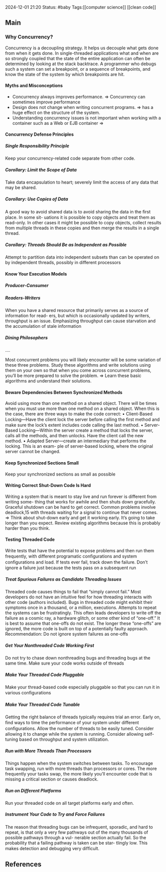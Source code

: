 2024-12-01 21:20
Status: #baby
Tags:[[computer science]] [[clean code]]
## Main

### Why Concurrency?
Concurrency is a decoupling strategy. It helps us decouple what gets done from when it
gets done. In single-threaded applications what and when are so strongly coupled that the
state of the entire application can often be determined by looking at the stack backtrace. A
programmer who debugs such a system can set a breakpoint, or a sequence of breakpoints,
and know the state of the system by which breakpoints are hit.

#### Myths and Misconceptions
- Concurrency always improves performance. => Concurrency can sometimes improve performance
- Design does not change when writing concurrent programs. => has a
huge effect on the structure of the system.
- Understanding concurrency issues is not important when working with a container
such as a Web or EJB container => 
#### Concurrency Defense Principles
##### Single Responsibility Principle
Keep your concurrency-related code separate from other code.
##### Corollary: Limit the Scope of Data
Take data encapsulation to heart; severely limit the access of any
data that may be shared.
##### Corollary: Use Copies of Data
A good way to avoid shared data is to avoid sharing the data in the ﬁrst place. In some sit-
uations it is possible to copy objects and treat them as read-only. In other cases it might be
possible to copy objects, collect results from multiple threads in these copies and then
merge the results in a single thread.
##### Corollary: Threads Should Be as Independent as Possible
Attempt to partition data into independent subsets than can be
operated on by independent threads, possibly in different processors

#### Know Your Execution Models
##### Producer-Consumer
##### Readers-Writers
When you have a shared resource that primarily serves as a source of information for read-
ers, but which is occasionally updated by writers, throughput is an issue. Emphasizing
throughput can cause starvation and the accumulation of stale information
##### Dining Philosophers
....

Most concurrent problems you will likely encounter will be some variation of these
three problems. Study these algorithms and write solutions using them on your own so
that when you come across concurrent problems, you’ll be more prepared to solve the
problem.
=> Learn these basic algorithms and understand their solutions.
#### Beware Dependencies Between Synchronized Methods
Avoid using more than one method on a shared object.
There will be times when you must use more than one method on a shared object.
When this is the case, there are three ways to make the code correct:
• Client-Based Locking—Have the client lock the server before calling the ﬁrst
method and make sure the lock’s extent includes code calling the last method.
• Server-Based Locking—Within the server create a method that locks the server, calls
all the methods, and then unlocks. Have the client call the new method.
• Adapted Server—create an intermediary that performs the locking. This is an exam-
ple of server-based locking, where the original server cannot be changed.
#### Keep Synchronized Sections Small
Keep your synchronized sections as small as possible
#### Writing Correct Shut-Down Code Is Hard
Writing a system that is meant to stay live and run forever is different from writing some-
thing that works for awhile and then shuts down gracefully.
Graceful shutdown can be hard to get correct. Common problems involve deadlock,15
with threads waiting for a signal to continue that never comes.
=> Think about shut-down early and get it working early. It’s going to
take longer than you expect. Review existing algorithms because this is probably harder
than you think.
#### Testing Threaded Code
Write tests that have the potential to expose problems and then
run them frequently, with different programatic conﬁgurations and system conﬁgurations
and load. If tests ever fail, track down the failure. Don’t ignore a failure just because the
tests pass on a subsequent run
##### Treat Spurious Failures as Candidate Threading Issues
Threaded code causes things to fail that “simply cannot fail.” Most developers do not have
an intuitive feel for how threading interacts with other code (authors included). Bugs in
threaded code might exhibit their symptoms once in a thousand, or a million, executions.
Attempts to repeat the systems can be frustratingly. This often leads developers to write off
the failure as a cosmic ray, a hardware glitch, or some other kind of “one-off.” It is best to
assume that one-offs do not exist. The longer these “one-offs” are ignored, the more code
is built on top of a potentially faulty approach.
Recommendation: Do not ignore system failures as one-offs
##### Get Your Nonthreaded Code Working First
Do not try to chase down nonthreading bugs and threading bugs
at the same time. Make sure your code works outside of threads
##### Make Your Threaded Code Pluggable
Make your thread-based code especially pluggable so that you
can run it in various conﬁgurations
##### Make Your Threaded Code Tunable
Getting the right balance of threads typically requires trial an error. Early on, ﬁnd ways to
time the performance of your system under different conﬁgurations. Allow the number of threads to be easily tuned. Consider allowing it to change while the system is running.
Consider allowing self-tuning based on throughput and system utilization.
##### Run with More Threads Than Processors
Things happen when the system switches between tasks. To encourage task swapping, run
with more threads than processors or cores. The more frequently your tasks swap, the more
likely you’ll encounter code that is missing a critical section or causes deadlock.
##### Run on Different Platforms
Run your threaded code on all target platforms early and often.
##### Instrument Your Code to Try and Force Failures
The reason that threading bugs can be infrequent, sporadic, and hard to repeat, is that
only a very few pathways out of the many thousands of possible pathways through a vul-
nerable section actually fail. So the probability that a failing pathway is taken can be star-
tlingly low. This makes detection and debugging very difﬁcult.
## References


